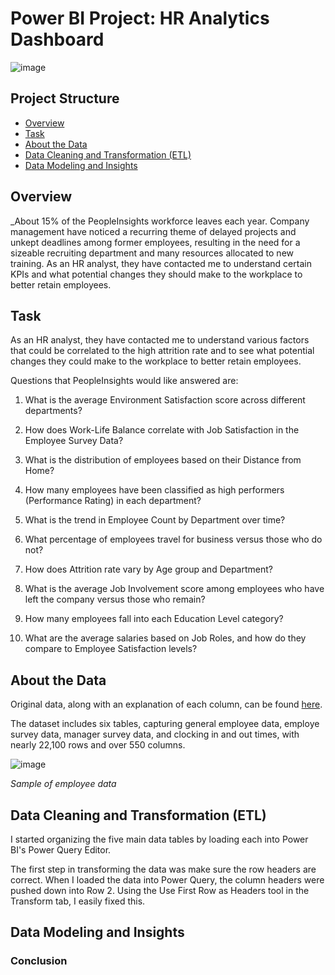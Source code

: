 # Power BI Project: HR Analytics Dashboard

![image](https://github.com/user-attachments/assets/6224a7bf-a12f-4a9a-bb08-061230b6333b)

## Project Structure

- [Overview](#overview)
- [Task](#task)
- [About the Data](#about-the-data)
- [Data Cleaning and Transformation (ETL)](#data-cleaning-and-transformation-(etl))
- [Data Modeling and Insights](#data-modeling-and-insights)

## Overview

_About 15% of the PeopleInsights workforce leaves each year. Company management have noticed a recurring theme of delayed projects and unkept deadlines among former employees, resulting in the need for a sizeable recruiting department and many resources allocated to new training.
As an HR analyst, they have contacted me to understand certain KPIs and what potential changes they should make to the workplace to better retain employees.

## Task

As an HR analyst, they have contacted me to understand various factors that could be correlated to the high attrition rate and to see what potential changes they could make to the workplace to better retain employees.

Questions that PeopleInsights would like answered are:

1. What is the average Environment Satisfaction score across different departments?

2. How does Work-Life Balance correlate with Job Satisfaction in the Employee Survey Data?

3. What is the distribution of employees based on their Distance from Home?

4. How many employees have been classified as high performers (Performance Rating) in each department?

5. What is the trend in Employee Count by Department over time?

6. What percentage of employees travel for business versus those who do not?

7. How does Attrition rate vary by Age group and Department?

8. What is the average Job Involvement score among employees who have left the company versus those who remain?

9. How many employees fall into each Education Level category?

10. What are the average salaries based on Job Roles, and how do they compare to Employee Satisfaction levels?


## About the Data

Original data, along with an explanation of each column, can be found [here](https://www.kaggle.com/datasets/vjchoudhary7/hr-analytics-case-study/data).

The dataset includes six tables, capturing general employee data, employe survey data, manager survey data, and clocking in and out times, with nearly 22,100 rows and over 550 columns.

![image](https://github.com/user-attachments/assets/1e2dd5d4-2380-4d79-96e1-85dd051b2ad7)

_Sample of employee data_

## Data Cleaning and Transformation (ETL)

I started organizing the five main data tables by loading each into Power BI's Power Query Editor.



The first step in transforming the data was make sure the row headers are correct. When I loaded the data into Power Query, the column headers were pushed down into Row 2. Using the Use First Row as Headers tool in the Transform tab, I easily fixed this.




## Data Modeling and Insights




### Conclusion

